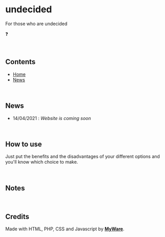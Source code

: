 # undecided

For those who are undecided

❓

<br>

Contents
----------------------------

- <a href="https://github.com/MyWare386/undecided#undecided">Home</a>
- <a href="https://github.com/MyWare386/undecided#news">News</a>

<br>

News
----------------------------

- 14/04/2021 : _Website is coming soon_

<br>

How to use
---------------------------

Just put the benefits and the disadvantages of your different options and you'll know which choice to make.

<br>

Notes
---------------------------

<br>

Credits
---------------------------

Made with HTML, PHP, CSS and Javascript by <a href="https://myware386.github.io/myware-website/">**MyWare**</a>.
